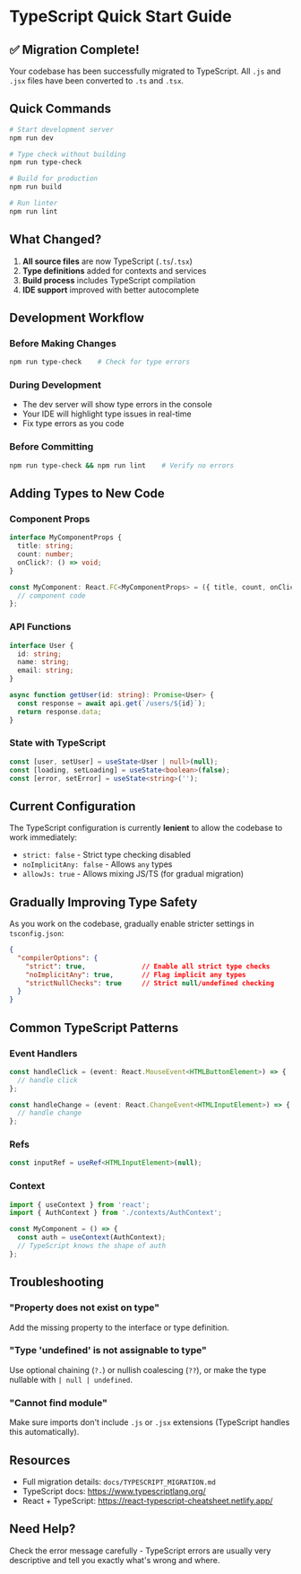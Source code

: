 # TypeScript Quick Start Guide

## ✅ Migration Complete!

Your codebase has been successfully migrated to TypeScript. All `.js` and `.jsx` files have been converted to `.ts` and `.tsx`.

## Quick Commands

```bash
# Start development server
npm run dev

# Type check without building
npm run type-check

# Build for production
npm run build

# Run linter
npm run lint
```

## What Changed?

1. **All source files** are now TypeScript (`.ts`/`.tsx`)
2. **Type definitions** added for contexts and services
3. **Build process** includes TypeScript compilation
4. **IDE support** improved with better autocomplete

## Development Workflow

### Before Making Changes
```bash
npm run type-check    # Check for type errors
```

### During Development
- The dev server will show type errors in the console
- Your IDE will highlight type issues in real-time
- Fix type errors as you code

### Before Committing
```bash
npm run type-check && npm run lint    # Verify no errors
```

## Adding Types to New Code

### Component Props
```typescript
interface MyComponentProps {
  title: string;
  count: number;
  onClick?: () => void;
}

const MyComponent: React.FC<MyComponentProps> = ({ title, count, onClick }) => {
  // component code
};
```

### API Functions
```typescript
interface User {
  id: string;
  name: string;
  email: string;
}

async function getUser(id: string): Promise<User> {
  const response = await api.get(`/users/${id}`);
  return response.data;
}
```

### State with TypeScript
```typescript
const [user, setUser] = useState<User | null>(null);
const [loading, setLoading] = useState<boolean>(false);
const [error, setError] = useState<string>('');
```

## Current Configuration

The TypeScript configuration is currently **lenient** to allow the codebase to work immediately:
- `strict: false` - Strict type checking disabled
- `noImplicitAny: false` - Allows `any` types
- `allowJs: true` - Allows mixing JS/TS (for gradual migration)

## Gradually Improving Type Safety

As you work on the codebase, gradually enable stricter settings in `tsconfig.json`:

```json
{
  "compilerOptions": {
    "strict": true,              // Enable all strict type checks
    "noImplicitAny": true,       // Flag implicit any types
    "strictNullChecks": true     // Strict null/undefined checking
  }
}
```

## Common TypeScript Patterns

### Event Handlers
```typescript
const handleClick = (event: React.MouseEvent<HTMLButtonElement>) => {
  // handle click
};

const handleChange = (event: React.ChangeEvent<HTMLInputElement>) => {
  // handle change
};
```

### Refs
```typescript
const inputRef = useRef<HTMLInputElement>(null);
```

### Context
```typescript
import { useContext } from 'react';
import { AuthContext } from './contexts/AuthContext';

const MyComponent = () => {
  const auth = useContext(AuthContext);
  // TypeScript knows the shape of auth
};
```

## Troubleshooting

### "Property does not exist on type"
Add the missing property to the interface or type definition.

### "Type 'undefined' is not assignable to type"
Use optional chaining (`?.`) or nullish coalescing (`??`), or make the type nullable with `| null | undefined`.

### "Cannot find module"
Make sure imports don't include `.js` or `.jsx` extensions (TypeScript handles this automatically).

## Resources

- Full migration details: `docs/TYPESCRIPT_MIGRATION.md`
- TypeScript docs: https://www.typescriptlang.org/
- React + TypeScript: https://react-typescript-cheatsheet.netlify.app/

## Need Help?

Check the error message carefully - TypeScript errors are usually very descriptive and tell you exactly what's wrong and where.
